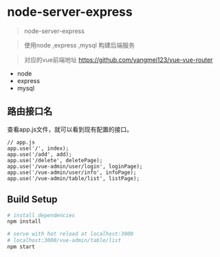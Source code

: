 # node-server-express

> node-server-express

> 使用node ,express ,mysql 构建后端服务

> 对应的vue前端地址 https://github.com/yangmei123/vue-vue-router

* node
* express
* mysql

## 路由接口名

查看app.js文件，就可以看到现有配置的接口。

```
// app.js
app.use('/', index);
app.use('/add', add);
app.use('/delete', deletePage);
app.use('/vue-admin/user/login', loginPage);
app.use('/vue-admin/user/info', infoPage);
app.use('/vue-admin/table/list', listPage);
```

## Build Setup

``` bash
# install dependencies
npm install

# serve with hot reload at localhost:3000
# localhost:3000/vue-admin/table/list
npm start
```
